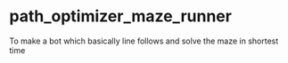 # path_optimizer_maze_runner
To make a bot which basically line follows and solve the maze in shortest time


